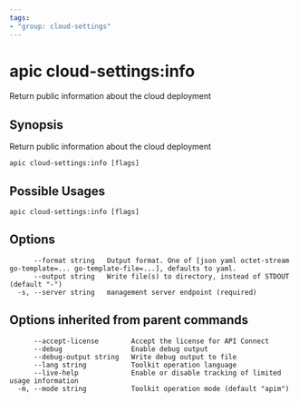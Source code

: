 ```yaml
---
tags:
- "group: cloud-settings"
---
```

# apic cloud-settings:info

Return public information about the cloud deployment

## Synopsis

Return public information about the cloud deployment

```
apic cloud-settings:info [flags]
```

## Possible Usages

```
apic cloud-settings:info [flags]
```

## Options

```
      --format string   Output format. One of [json yaml octet-stream go-template=... go-template-file=...], defaults to yaml.
      --output string   Write file(s) to directory, instead of STDOUT (default "-")
  -s, --server string   management server endpoint (required)
```

## Options inherited from parent commands

```
      --accept-license        Accept the license for API Connect
      --debug                 Enable debug output
      --debug-output string   Write debug output to file
      --lang string           Toolkit operation language
      --live-help             Enable or disable tracking of limited usage information
  -m, --mode string           Toolkit operation mode (default "apim")
```

